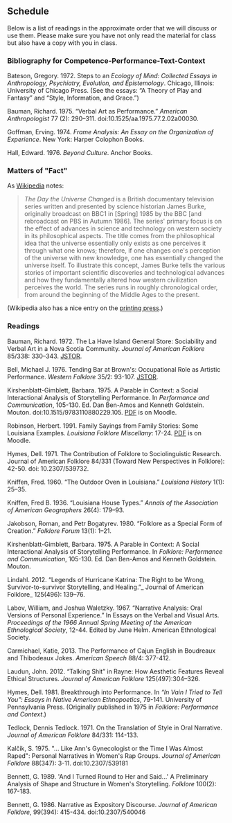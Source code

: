 ## Schedule

Below is a list of readings in the approximate order that we will discuss or use them. Please make sure you have not only read the material for class but also have a copy with you in class. 

### Bibliography for Competence-Performance-Text-Context

Bateson, Gregory. 1972. Steps to an _Ecology of Mind: Collected Essays in Anthropology, Psychiatry, Evolution, and Epistemology_. Chicago, Illinois: University of Chicago Press. (See the essays: “A Theory of Play and Fantasy” and “Style, Information, and Grace.”)

Bauman, Richard. 1975. “Verbal Art as Performance.” _American Anthropologist_ 77 (2): 290–311. doi:10.1525/aa.1975.77.2.02a00030.

Goffman, Erving. 1974. _Frame Analysis: An Essay on the Organization of Experience_. New York: Harper Colophon Books.

Hall, Edward. 1976. _Beyond Culture_. Anchor Books.


### Matters of "Fact"

As [Wikipedia](https://en.wikipedia.org/wiki/The_Day_the_Universe_Changed) notes:

> _The Day the Universe Changed_ is a British documentary television series written and presented by science historian James Burke, originally broadcast on BBC1 in [Spring] 1985 by the BBC [and rebroadcast on PBS in Autumn 1986]. The series' primary focus is on the effect of advances in science and technology on western society in its philosophical aspects. The title comes from the philosophical idea that the universe essentially only exists as one perceives it through what one knows; therefore, if one changes one's perception of the universe with new knowledge, one has essentially changed the universe itself. To illustrate this concept, James Burke tells the various stories of important scientific discoveries and technological advances and how they fundamentally altered how western civilization perceives the world. The series runs in roughly chronological order, from around the beginning of the Middle Ages to the present.

(Wikipedia also has a nice entry on the [printing press](https://en.wikipedia.org/wiki/Printing_press).)



### Readings

Bauman, Richard. 1972. The La Have Island General Store: Sociability and Verbal Art in a Nova Scotia Community. _Journal of American Folklore_ 85/338: 330–343. [JSTOR](https://www.jstor.org/stable/539322).

Bell, Michael J. 1976. Tending Bar at Brown's: Occupational Role as Artistic Performance. _Western Folklore_ 35/2: 93-107. [JSTOR](https://www.jstor.org/stable/1498433).

Kirshenblatt-Gimblett, Barbara. 1975. A Parable in Context: a Social Interactional Analysis of Storytelling Performance. In _Performance and Communication_, 105-130. Ed. Dan Ben-Amos and Kenneth Goldstein. Mouton. doi:10.1515/9783110880229.105. [PDF](https://moodle.louisiana.edu/mod/resource/view.php?id=1128979) is on Moodle.

Robinson, Herbert. 1991. Family Sayings from Family Stories: Some Louisiana Examples. _Louisiana Folklore Miscellany_: 17-24. [PDF](https://moodle.louisiana.edu/mod/resource/view.php?id=1128977) is on Moodle.

Hymes, Dell. 1971. The Contribution of Folklore to Sociolinguistic Research. Journal of American Folklore 84/331 (Toward New Perspectives in Folklore): 42-50. doi: 10.2307/539732. 

Kniffen, Fred. 1960. “The Outdoor Oven in Louisiana.” _Louisiana History_ 1(1): 25–35.

Kniffen, Fred B. 1936. “Louisiana House Types.” _Annals of the Association of American Geographers_ 26(4): 179–93.

Jakobson, Roman, and Petr Bogatyrev. 1980. “Folklore as a Special Form of Creation.” _Folklore Forum_ 13(1): 1–21.


Kirshenblatt-Gimblett, Barbara. 1975. A Parable in Context: A Social Interactional Analysis of Storytelling Performance. In _Folklore: Performance and Communication_, 105-130. Ed. Dan Ben-Amos and Kenneth Goldstein. Mouton. 

Lindahl. 2012. “Legends of Hurricane Katrina: The Right to be Wrong, Survivor-to-survivor Storytelling, and Healing.”_ Journal of American Folklore_ 125(496): 139–76.

Labov, William, and Joshua Waletzky. 1967. “Narrative Analysis: Oral Versions of Personal Experience.” In Essays on the Verbal and Visual Arts. _Proceedings of the 1966 Annual Spring Meeting of the American Ethnological Society_, 12-44. Edited by June Helm. American Ethnological Society.

Carmichael, Katie, 2013. The Performance of Cajun English in Boudreaux and Thibodeaux Jokes. _American Speech_ 88/4: 377-412.

Laudun, John. 2012. “Talking Shit” in Rayne: How Aesthetic Features Reveal Ethical Structures. _Journal of American Folklore_ 125(497):304–326.

Hymes, Dell. 1981. Breakthrough into Performance. In _“In Vain I Tried to Tell You”: Essays in Native American Ethnopoetics_, 79-141. University of Pennsylvania Press. (Originally published in 1975 in _Folklore: Performance and Context_.)

Tedlock, Dennis Tedlock. 1971. On the Translation of Style in Oral Narrative. _Journal of American Folklore_ 84/331: 114-133.

Kalčik, S. 1975. "... Like Ann's Gynecologist or the Time I Was Almost Raped": Personal Narratives in Women's Rap Groups. _Journal of American Folklore_ 88(347): 3-11. doi:10.2307/539181

Bennett, G. 1989. 'And I Turned Round to Her and Said...' A Preliminary Analysis of Shape and Structure in Women's Storytelling. _Folklore_ 100(2): 167-183.

Bennett, G. 1986. Narrative as Expository Discourse. _Journal of American Folklore_, 99(394): 415-434. doi:10.2307/540046
